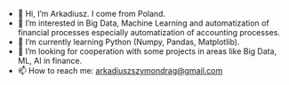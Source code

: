 - 👋 Hi, I’m Arkadiusz. I come from Poland. 
- 👀 I’m interested in Big Data, Machine Learning and automatization of financial processes especially automatization of accounting processes.
- 🌱 I’m currently learning Python (Numpy, Pandas, Matplotlib).
- 💞️ I’m looking for cooperation with some projects in areas like Big Data, ML, AI in finance. 
- 📫 How to reach me: arkadiuszszymondrag@gmail.com 

<!---
ArkDrag/ArkDrag is a ✨ special ✨ repository because its `README.md` (this file) appears on your GitHub profile.
You can click the Preview link to take a look at your changes.
--->
